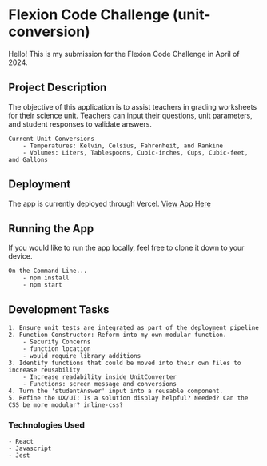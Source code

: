 # Flexion Code Challenge (unit-conversion)
Hello! This is my submission for the Flexion Code Challenge in April of 2024. 

## Project Description
The objective of this application is to assist teachers in grading worksheets for their science unit. Teachers can input their questions, unit parameters, and student responses to validate answers.

    Current Unit Conversions
        - Temperatures: Kelvin, Celsius, Fahrenheit, and Rankine
        - Volumes: Liters, Tablespoons, Cubic-inches, Cups, Cubic-feet, and Gallons

## Deployment
The app is currently deployed through Vercel. 
[View App Here](https://flexioncodereview.vercel.app)

## Running the App
If you would like to run the app locally, feel free to clone it down to your device. 
    
    On the Command Line... 
        - npm install
        - npm start

## Development Tasks
    1. Ensure unit tests are integrated as part of the deployment pipeline
    2. Function Constructor: Reform into my own modular function.
        - Security Concerns
        - function location 
        - would require library additions
    3. Identify functions that could be moved into their own files to increase reusability
        - Increase readability inside UnitConverter
        - Functions: screen message and conversions
    4. Turn the 'studentAnswer' input into a reusable component. 
    5. Refine the UX/UI: Is a solution display helpful? Needed? Can the CSS be more modular? inline-css?

### Technologies Used
    - React
    - Javascript
    - Jest